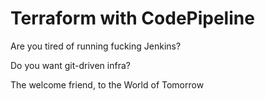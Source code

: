 # Terraform with CodePipeline

Are you tired of running fucking Jenkins?

Do you want git-driven infra?

The welcome friend, to the World of Tomorrow

